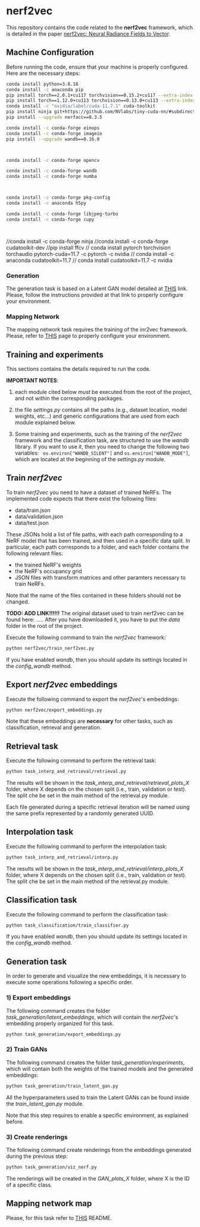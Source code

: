 # nerf2vec

This repository contains the code related to the **nerf2vec** framework, which is detailed in the paper [nerf2vec: Neural Radiance Fields to Vector](https://arxiv.org/abs/2312.13277).

## Machine Configuration

Before running the code, ensure that your machine is properly configured. Here are the necessary steps:

```bash
conda install python=3.8.18
conda install -c anaconda pip
pip install torch==2.0.1+cu117 torchvision==0.15.2+cu117 --extra-index-url https://download.pytorch.org/whl/cu117
pip install torch==1.12.0+cu113 torchvision==0.13.0+cu113 --extra-index-url https://download.pytorch.org/whl/cu113
conda install -c "nvidia/label/cuda-11.7.1" cuda-toolkit
pip install ninja git+https://github.com/NVlabs/tiny-cuda-nn/#subdirectory=bindings/torch
pip install --upgrade nerfacc==0.3.5

conda install -c conda-forge einops
conda install -c conda-forge imageio
pip install --upgrade wandb==0.16.0



conda install -c conda-forge opencv

conda install -c conda-forge wandb
conda install -c conda-forge numba



conda install -c conda-forge pkg-config
conda install -c anaconda h5py

conda install -c conda-forge libjpeg-turbo
conda install -c conda-forge cupy




```
//conda install -c conda-forge ninja
//conda install -c conda-forge cudatoolkit-dev
//pip install ffcv
// conda install pytorch torchvision torchaudio pytorch-cuda=11.7 -c pytorch -c nvidia
// conda install -c anaconda cudatoolkit=11.7
// conda install cudatoolkit=11.7 -c nvidia 

### Generation
The generation task is based on a Latent GAN model detailed at [THIS](https://github.com/optas/latent_3d_points) link. Please, follow the instructions provided at that link to properly configure your environment.

### Mapping Network
The mapping network task requires the training of the inr2vec framework. Please, refer to [THIS](https://github.com/CVLAB-Unibo/inr2vec?tab=readme-ov-file#setup) page to properly configure your environment.

## Training and experiments
This sections contains the details required to run the code.

**IMPORTANT NOTES**: 
1. each module cited below *must* be executed from the root of the project, and not within the corresponding packages.

2. the file *settings.py* contains all the paths (e.g., dataset location, model weights, etc...) and generic configurations that are used from each module explained below. 

3. Some training and experiments, such as the training of the *nerf2vec* framework and the classification task, are structured to use the *wandb* library. If you want to use it, then you need to change the following two variables: ``` os.environ["WANDB_SILENT"]``` and  ```os.environ["WANDB_MODE"]```, which are located at the beginning of the *settings.py* module. 

## Train *nerf2vec*

To train *nerf2vec* you need to have a dataset of trained NeRFs. The implemented code expects that there exist the following files:
* data/train.json
* data/validation.json
* data/test.json

These JSONs hold a list of file paths, with each path corresponding to a NeRF model that has been trained, and then used in a specific data split. In particular, each path corresponds to a folder, and each folder contains the following relevant files:
* the trained NeRF's weights
* the NeRF's occupancy grid
* JSON files with transform matrices and other paramters necessary to train NeRFs.

Note that the name of the files contained in these folders should not be changed. 


**TODO: ADD LINK!!!!!!** 
The original dataset used to train nerf2vec can be found here: ..... After you have downloaded it, you have to put the *data* folder in the root of the project.

Execute the following command to train the *nerf2vec* framework:
```bash
python nerf2vec/train_nerf2vec.py
```
If you have enabled *wandb*, then you should update its settings located in the *config_wandb* method.

## Export *nerf2vec* embeddings
Execute the following command to export the *nerf2vec*'s embeddings:
```bash
python nerf2vec/export_embeddings.py
```
Note that these embeddings are **necessary** for other tasks, such as classification, retrieval and generation.

## Retrieval task
Execute the following command to perform the retrieval task:
```bash
python task_interp_and_retrieval/retrieval.py
```
The results will be shown in the *task_interp_and_retrieval/retrieval_plots_X* folder, where X depends on the chosen split (i.e., train, validation or test). The split che be set in the main method of the retrieval.py module.

Each file generated during a specific retrieval iteration will be named using the same prefix represented by a randomly generated UUID.


## Interpolation task
Execute the following command to perform the interpolation task:
```bash
python task_interp_and_retrieval/interp.py
```
The results will be shown in the *task_interp_and_retrieval/interp_plots_X* folder, where X depends on the chosen split (i.e., train, validation or test). The split che be set in the main method of the retrieval.py module.

## Classification task
Execute the following command to perform the classification task:
```bash
python task_classification/train_classifier.py
```
If you have enabled *wandb*, then you should update its settings located in the *config_wandb* method.

## Generation task
In order to generate and visualize the new embeddings, it is necessary to execute some operations following a specific order.

### 1) Export embeddings
The following command creates the folder *task_generation/latent_embeddings*, which will contain the *nerf2vec*'s embedding properly organized for this task.
```bash 
python task_generation/export_embeddings.py
```

### 2) Train GANs
The following command creates the folder *task_generation/experiments*, which will contain both the weights of the trained models and the generated embeddings:
```bash
python task_generation/train_latent_gan.py
```
All the hyperparameters used to train the Latent GANs can be found inside the *train_latent_gan.py* module.

Note that this step requires to enable a specific environment, as explained before.

### 3) Create renderings
The following command create renderings from the embeddings generated during the previous step:
```bash
python task_generation/viz_nerf.py 
```
The renderings will be created in the *GAN_plots_X* folder, where X is the ID of a specific class.


## Mapping network map
Please, for this task refer to [THIS](task_mapping_network/README.md) README.


 